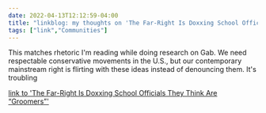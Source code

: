```yaml
---
date: 2022-04-13T12:12:59-04:00
title: "linkblog: my thoughts on 'The Far-Right Is Doxxing School Officials They Think Are “Groomers”'"
tags: ["link","Communities"]
---
```

This matches rhetoric I'm reading while doing research on Gab. We need respectable conservative movements in the U.S., but our contemporary mainstream right is flirting with these ideas instead of denouncing them. It's troubling
 
[link to 'The Far-Right Is Doxxing School Officials They Think Are “Groomers”'](https://www.vice.com/en/article/jgm3xx/far-right-groomers-doxxing-school-officials)
